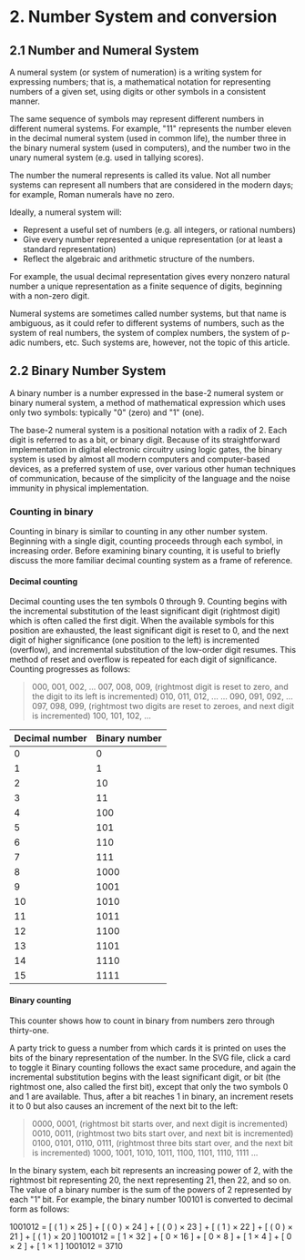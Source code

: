# 2. Number System and conversion

## **2.1 Number and Numeral System**

A numeral system (or system of numeration) is a writing system for expressing numbers; that is, a mathematical notation for representing numbers of a given set, using digits or other symbols in a consistent manner.

The same sequence of symbols may represent different numbers in different numeral systems. For example, "11" represents the number eleven in the decimal numeral system (used in common life), the number three in the binary numeral system (used in computers), and the number two in the unary numeral system (e.g. used in tallying scores).

The number the numeral represents is called its value. Not all number systems can represent all numbers that are considered in the modern days; for example, Roman numerals have no zero.

Ideally, a numeral system will:

- Represent a useful set of numbers (e.g. all integers, or rational numbers)
- Give every number represented a unique representation (or at least a standard representation)
- Reflect the algebraic and arithmetic structure of the numbers.

For example, the usual decimal representation gives every nonzero natural number a unique representation as a finite sequence of digits, beginning with a non-zero digit.

Numeral systems are sometimes called number systems, but that name is ambiguous, as it could refer to different systems of numbers, such as the system of real numbers, the system of complex numbers, the system of p-adic numbers, etc. Such systems are, however, not the topic of this article.

## **2.2 Binary Number System**

A binary number is a number expressed in the base-2 numeral system or binary numeral system, a method of mathematical expression which uses only two symbols: typically "0" (zero) and "1" (one).

The base-2 numeral system is a positional notation with a radix of 2. Each digit is referred to as a bit, or binary digit. Because of its straightforward implementation in digital electronic circuitry using logic gates, the binary system is used by almost all modern computers and computer-based devices, as a preferred system of use, over various other human techniques of communication, because of the simplicity of the language and the noise immunity in physical implementation.

### **Counting in binary**

Counting in binary is similar to counting in any other number system. Beginning with a single digit, counting proceeds through each symbol, in increasing order. Before examining binary counting, it is useful to briefly discuss the more familiar decimal counting system as a frame of reference.

#### **Decimal counting**
Decimal counting uses the ten symbols 0 through 9. Counting begins with the incremental substitution of the least significant digit (rightmost digit) which is often called the first digit. When the available symbols for this position are exhausted, the least significant digit is reset to 0, and the next digit of higher significance (one position to the left) is incremented (overflow), and incremental substitution of the low-order digit resumes. This method of reset and overflow is repeated for each digit of significance. Counting progresses as follows:

  >000, 001, 002, ... 007, 008, 009, (rightmost digit is reset to zero, and the digit to its left is incremented)
  010, 011, 012, ...
     ...
  090, 091, 092, ... 097, 098, 099, (rightmost two digits are reset to zeroes, and next digit is incremented)
  100, 101, 102, ...

| Decimal number | Binary number |
|-------------|---------------|
| 0  | 0 |
| 1 | 1  |
| 2 | 10  |
| 3 | 11  |
| 4 | 100  |
| 5 | 101  |
| 6 | 110  |
| 7 | 111  |
| 8 | 1000  |
| 9 | 1001  |
| 10 | 1010  |
| 11 | 1011  |
| 12 | 1100  |
| 13 | 1101  |
| 14 | 1110  |
| 15 | 1111  |

#### **Binary counting**

This counter shows how to count in binary from numbers zero through thirty-one.

A party trick to guess a number from which cards it is printed on uses the bits of the binary representation of the number. In the SVG file, click a card to toggle it
Binary counting follows the exact same procedure, and again the incremental substitution begins with the least significant digit, or bit (the rightmost one, also called the first bit), except that only the two symbols 0 and 1 are available. Thus, after a bit reaches 1 in binary, an increment resets it to 0 but also causes an increment of the next bit to the left:

>0000, 0001, (rightmost bit starts over, and next digit is incremented)
0010, 0011, (rightmost two bits start over, and next bit is incremented)
0100, 0101, 0110, 0111, (rightmost three bits start over, and the next bit is incremented)
1000, 1001, 1010, 1011, 1100, 1101, 1110, 1111 ...

In the binary system, each bit represents an increasing power of 2, with the rightmost bit representing 20, the next representing 21, then 22, and so on. The value of a binary number is the sum of the powers of 2 represented by each "1" bit. For example, the binary number 100101 is converted to decimal form as follows:

1001012 = [ ( 1 ) × 25 ] + [ ( 0 ) × 24 ] + [ ( 0 ) × 23 ] + [ ( 1 ) × 22 ] + [ ( 0 ) × 21 ] + [ ( 1 ) × 20 ]
1001012 = [ 1 × 32 ] + [ 0 × 16 ] + [ 0 × 8 ] + [ 1 × 4 ] + [ 0 × 2 ] + [ 1 × 1 ]
1001012 = 3710